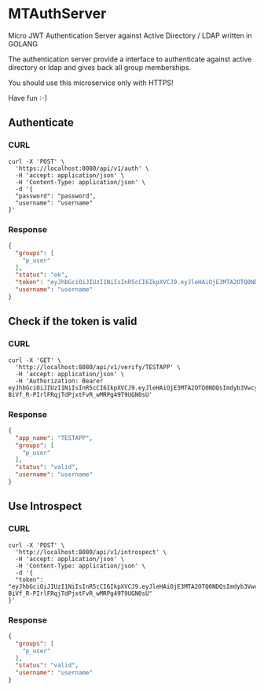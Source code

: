 # MTAuthServer
Micro JWT Authentication Server against Active Directory / LDAP written in GOLANG

The authentication server provide a interface to authenticate against active directory or ldap and gives back all group memberships.

You should use this microservice only with HTTPS!

Have fun :-)

## Authenticate

### CURL

```shell
curl -X 'POST' \
  'https://localhost:8080/api/v1/auth' \
  -H 'accept: application/json' \
  -H 'Content-Type: application/json' \
  -d '{
  "password": "password",
  "username": "username"
}'
```

### Response

```json
{
  "groups": [
    "p_user"
  ],
  "status": "ok",
  "token": "eyJhbGciOiJIUzI1NiIsInR5cCI6IkpXVCJ9.eyJleHAiOjE3MTA2OTQ0NDQsImdyb3VwcyI6IltcInBfdXNlclwiXSIsInVzZXJuYW1lIjoibXRob21hIn0.qY-BiVf_R-PIrlFRqjTdPjxtFvR_wMRPg49T9UGN0sU",
  "username": "username"
}
```

## Check if the token is valid

### CURL

```shell
curl -X 'GET' \
  'http://localhost:8080/api/v1/verify/TESTAPP' \
  -H 'accept: application/json' \
  -H 'Authorization: Bearer eyJhbGciOiJIUzI1NiIsInR5cCI6IkpXVCJ9.eyJleHAiOjE3MTA2OTQ0NDQsImdyb3VwcyI6IltcInBfdXNlclwiXSIsInVzZXJuYW1lIjoibXRob21hIn0.qY-BiVf_R-PIrlFRqjTdPjxtFvR_wMRPg49T9UGN0sU'
```

### Response


```json
{
  "app_name": "TESTAPP",
  "groups": [
    "p_user"
  ],
  "status": "valid",
  "username": "username"
}
```

## Use Introspect

### CURL

```shell
curl -X 'POST' \
  'http://localhost:8080/api/v1/introspect' \
  -H 'accept: application/json' \
  -H 'Content-Type: application/json' \
  -d '{
  "token": "eyJhbGciOiJIUzI1NiIsInR5cCI6IkpXVCJ9.eyJleHAiOjE3MTA2OTQ0NDQsImdyb3VwcyI6IltcInBfdXNlclwiXSIsInVzZXJuYW1lIjoibXRob21hIn0.qY-BiVf_R-PIrlFRqjTdPjxtFvR_wMRPg49T9UGN0sU"
}'
```

### Response

```json
{
  "groups": [
    "p_user"
  ],
  "status": "valid",
  "username": "username"
}
```

